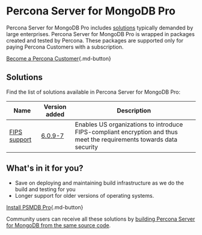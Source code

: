 # Percona Server for MongoDB Pro

Percona Server for MongoDB Pro includes [solutions](#solutions) typically demanded by large enterprises. Percona Server for MongoDB Pro is wrapped in packages created and tested by Percona. These packages are supported only for paying Percona Customers with a subscription.

[Become a Percona Customer](https://www.percona.com/about/contact){.md-button}

## Solutions

Find the list of solutions available in Percona Server for MongoDB Pro:

| Name                                | Version added | Description  | 
| ----------------------------------- | ------------- | -------------
| [FIPS support ](fips.md)| [6.0.9-7](release_notes/6.0.9-7.md) | Enables US organizations to introduce FIPS-compliant encryption and thus meet the requirements towards data security |

## What's in it for you?

* Save on deploying and maintaining build infrastructure as we do the build and testing for you 
* Longer support for older versions of operating systems.  

[Install PSMDB Pro](install/install-pro.md){.md-button}

Community users can receive all these solutions by [building Percona Server for MongoDB from the same source code](install/source.md).  

